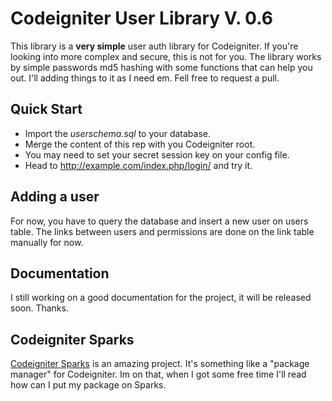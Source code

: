 # Codeigniter User Library V. 0.6 
This library is a **very simple** user auth library for Codeigniter. If you're looking into more complex and secure, this is not for you.
The library works by simple passwords md5 hashing with some functions that can help you out.
I'll adding things to it as I need em. Fell free to request a pull.

## Quick Start
* Import the _userschema.sql_ to your database.
* Merge the content of this rep with you Codeigniter root.
* You may need to set your secret session key on your config file.
* Head to http://example.com/index.php/login/ and try it.

## Adding a user
For now, you have to query the database and insert a new user on users table. The links between users and permissions are done on the link table manually for now.

## Documentation
I still working on a good documentation for the project, it will be released soon. Thanks.

## Codeigniter Sparks
[Codeigniter Sparks](http://getsparks.org/) is an amazing project. It's something like a "package manager" for Codeigniter. Im on that, when I got some free time I'll read how can I put my package on Sparks.
